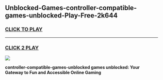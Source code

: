 
## Unblocked-Games-controller-compatible-games-unblocked-Play-Free-2k644
<h3>
<a href="https://premium76.site?title=controller-compatible-games-unblocked&ref=18A1">CLICK TO PLAY</a></h3>
<hr>

<h3>
<a href="https://premium76.site?title=controller-compatible-games-unblocked&ref=18A1">CLICK 2 PLAY</a>
  
</h3>

<a href="https://premium76.site?title=controller-compatible-games-unblocked&ref=18A1"><img src="https://clearcache.store/games.png"></a>


**controller-compatible-games-unblocked games unblocked: Your Gateway to Fun and Accessible Online Gaming**

